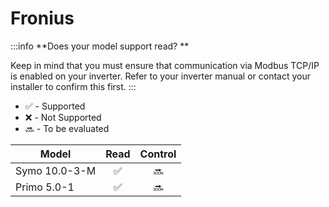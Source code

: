 # Fronius

:::info
**Does your model support read? **

Keep in mind that you must ensure that communication via Modbus TCP/IP is enabled on your inverter. Refer to your inverter manual or contact your installer to confirm this first.
:::

- ✅ - Supported
- ❌ - Not Supported
- 🔜 - To be evaluated

| Model         | Read | Control |
| ------------- | :--: | :-----: |
| Symo 10.0-3-M |  ✅  |   🔜    |
| Primo 5.0-1   |  ✅  |   🔜    |
